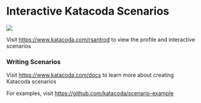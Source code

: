 # Interactive Katacoda Scenarios

[![](http://shields.katacoda.com/katacoda/rsantrod/count.svg)](https://www.katacoda.com/rsantrod "Get your profile on Katacoda.com")

Visit https://www.katacoda.com/rsantrod to view the profile and interactive scenarios

### Writing Scenarios
Visit https://www.katacoda.com/docs to learn more about creating Katacoda scenarios

For examples, visit https://github.com/katacoda/scenario-example
